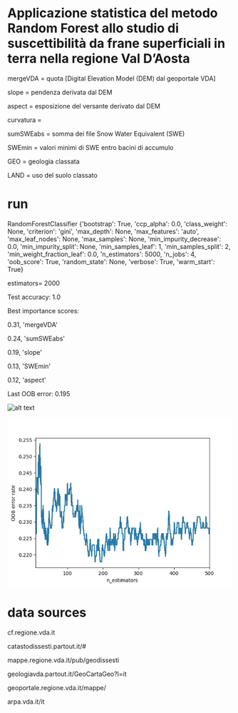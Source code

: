 # Applicazione statistica del metodo Random Forest allo studio di suscettibilità da frane superficiali in terra nella regione Val D’Aosta

mergeVDA = quota [Digital Elevation Model (DEM) dal geoportale VDA]

slope = pendenza derivata dal DEM

aspect = esposizione del versante derivato dal DEM

curvatura = 



sumSWEabs = somma dei file  Snow Water Equivalent (SWE)

SWEmin = valori minimi di SWE entro bacini di accumulo



GEO = geologia classata
  
LAND = uso del suolo classato
  

# run 
RandomForestClassifier {'bootstrap': True, 'ccp_alpha': 0.0, 'class_weight': None, 'criterion': 'gini', 
                      'max_depth': None, 'max_features': 'auto', 'max_leaf_nodes': None, 'max_samples': None, 
                      'min_impurity_decrease': 0.0, 'min_impurity_split': None, 'min_samples_leaf': 1, 
                      'min_samples_split': 2, 'min_weight_fraction_leaf': 0.0, 'n_estimators': 5000, 
                      'n_jobs': 4, 'oob_score': True, 'random_state': None, 'verbose': True, 'warm_start': True}

estimators= 2000

Test accuracy:
1.0

Best importance scores:

0.31, 'mergeVDA'

0.24, 'sumSWEabs' 

0.19, 'slope' 

0.13, 'SWEmin' 

0.12, 'aspect'

Last OOB error:
0.195

![alt text](rf_5trees.png)

![alt text](Figure_1.png)


# data sources
cf.regione.vda.it

catastodissesti.partout.it/#

mappe.regione.vda.it/pub/geodissesti

geologiavda.partout.it/GeoCartaGeo?l=it

geoportale.regione.vda.it/mappe/

arpa.vda.it/it

